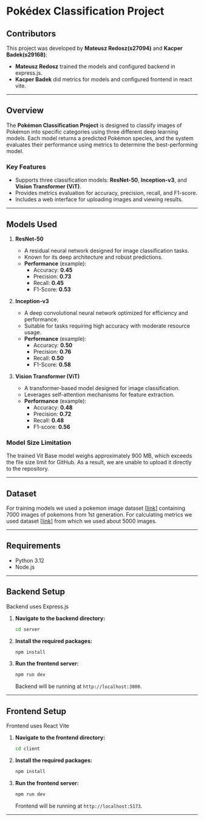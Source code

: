 # Pokédex Classification Project

## Contributors

This project was developed by **Mateusz Redosz(s27094)** and **Kacper Badek(s29168)**:

- **Mateusz Redosz** trained the models and configured backend in express.js.
- **Kacper Badek** did metrics for models and configured frontend in react vite.


---

## Overview

The **Pokémon Classification Project** is designed to classify images of Pokémon into specific categories using three different deep learning models. Each model returns a predicted Pokémon species, and the system evaluates their performance using metrics to determine the best-performing model.

### **Key Features**
- Supports three classification models: **ResNet-50**, **Inception-v3**, and **Vision Transformer (ViT)**.
- Provides metrics evaluation for accuracy, precision, recall, and F1-score.
- Includes a web interface for uploading images and viewing results.

---

## Models Used

1. **ResNet-50**
   - A residual neural network designed for image classification tasks.
   - Known for its deep architecture and robust predictions.
   - **Performance** (example):
     - Accuracy: **0.45**
     - Precision: **0.73**
     - Recall: **0.45**
     - F1-Score: **0.53**

2. **Inception-v3**
   - A deep convolutional neural network optimized for efficiency and performance.
   - Suitable for tasks requiring high accuracy with moderate resource usage.
   - **Performance** (example):
     - Accuracy: **0.50**
     - Precision: **0.76**
     - Recall: **0.50**
     - F1-Score: **0.58**

3. **Vision Transformer (ViT)**
   - A transformer-based model designed for image classification.
   - Leverages self-attention mechanisms for feature extraction.
   - **Performance** (example):
     - Accuracy: **0.48**
     - Precision: **0.72**
     - Recall: **0.48**
     - F1-score: **0.56**
       
### Model Size Limitation

The trained Vit Base model weighs approximately 900 MB, which exceeds the file size limit for GitHub. As a result, we are unable to upload it directly to the repository.

---

## Dataset

For training models we used a pokemon image dataset [[link](https://www.kaggle.com/datasets/lantian773030/pokemonclassification/data)] containing 7000 images of pokemons from 1st generation. 
For calculating metrics we used dataset [[link](https://www.kaggle.com/datasets/thedagger/pokemon-generation-one)] from which we used about 5000 images.

---

## Requirements

- Python 3.12
- Node.js

---

## Backend Setup

Backend uses Express.js

1. **Navigate to the backend directory:**

    ```sh
    cd server
    ```

2. **Install the required packages:**

    ```sh
    npm install
    ```

3. **Run the frontend server:**

    ```sh
    npm run dev
    ```

    Backend will be running at `http://localhost:3000`.

---

## Frontend Setup

Frontend uses React Vite

1. **Navigate to the frontend directory:**

    ```sh
    cd client
    ```

2. **Install the required packages:**

    ```sh
    npm install
    ```

3. **Run the frontend server:**

    ```sh
    npm run dev
    ```

    Frontend will be running at `http://localhost:5173`.

---
